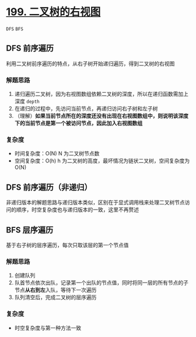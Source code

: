 # [199. 二叉树的右视图](https://leetcode-cn.com/problems/binary-tree-right-side-view/solution/er-cha-shu-de-you-shi-tu-by-leetcode-solution/)

`DFS` `BFS`

## DFS 前序遍历

利用二叉树前序遍历的特点，从右子树开始递归遍历，得到二叉树的右视图

### 解题思路

1. 递归遍历二叉树，因为右视图数组依赖二叉树的深度，所以在递归函数需加上深度 `depth`
2. 在递归的过程中，先访问当前节点，再递归访问右子树和左子树
3. （理解）**如果当前节点所在的深度还没有出现在右视图数组中，则说明该深度下的当前节点是第一个被访问节点，因此加入右视图数组**

### 复杂度

- 时间复杂度：O(N) N 为二叉树节点数
- 空间复杂度：O(h) h 为二叉树的高度，最坏情况为链状二叉树，空间复杂度为 O(N)

## DFS 前序遍历（非递归）

非递归版本的解题思路与递归版本类似，区别在于显式调用栈来处理二叉树节点访问的顺序，时空复杂度也与递归版本的一致，这里不再赘述

## BFS 层序遍历

基于右子树的层序遍历，每次只取该层的第一个节点值

### 解题思路

1. 创建队列
2. 队首节点依次出队，记录第一个出队的节点值，同时将同一层的所有节点的子节点**从右到左**入队，等待下一次遍历
3. 队列清空后，完成二叉树的层序遍历

### 复杂度

- 时空复杂度与第一种方法一致
